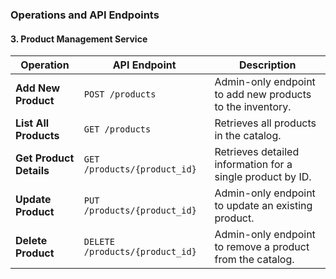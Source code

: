 ### Operations and API Endpoints

#### 3. **Product Management Service**

| Operation               | API Endpoint                    | Description                                                |
| ----------------------- | ------------------------------- | ---------------------------------------------------------- |
| **Add New Product**     | `POST /products`                | Admin-only endpoint to add new products to the inventory.  |
| **List All Products**   | `GET /products`                 | Retrieves all products in the catalog.                     |
| **Get Product Details** | `GET /products/{product_id}`    | Retrieves detailed information for a single product by ID. |
| **Update Product**      | `PUT /products/{product_id}`    | Admin-only endpoint to update an existing product.         |
| **Delete Product**      | `DELETE /products/{product_id}` | Admin-only endpoint to remove a product from the catalog.  |
